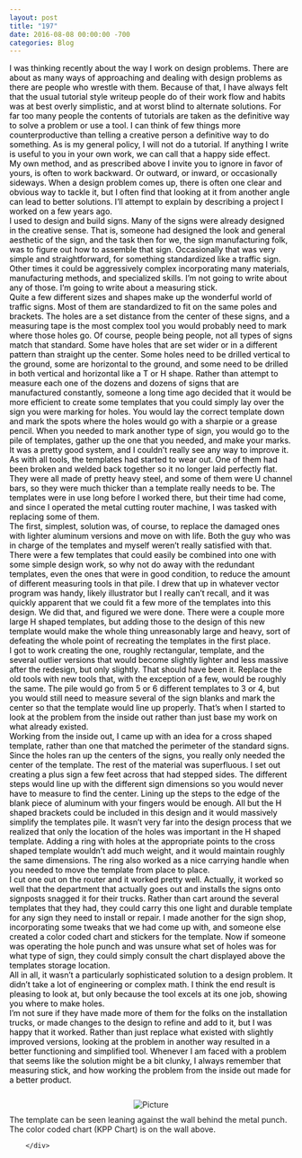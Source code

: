 ```yaml
---
layout: post
title: "197﻿"
date: 2016-08-08 00:00:00 -700
categories: Blog
---
```


<div class="blog-content">
				<div class="paragraph"><span><span style="color:rgb(0, 0, 0)">I was thinking recently about the way I work on design problems. There are about as many ways of approaching and dealing with design problems as there are people who wrestle with them. Because of that, I have always felt that the usual tutorial style writeup people do of their work flow and habits was at best overly simplistic, and at worst blind to alternate solutions. For far too many people the contents of tutorials are taken as the definitive way to solve a problem or use a tool. I can think of few things more counterproductive than telling a creative person a definitive way to do something. As is my general policy, I will not do a tutorial. If anything I write is useful to you in your own work, we can call that a happy side effect.</span></span><br><span><span style="color:rgb(0, 0, 0)">My own method, and as prescribed above I invite you to ignore in favor of yours, is often to work backward. Or outward, or inward, or occasionally sideways. When a design problem comes up, there is often one clear and obvious way to tackle it, but I often find that looking at it from another angle can lead to better solutions. I&rsquo;ll attempt to explain by describing a project I worked on a few years ago.</span></span><br><span><span style="color:rgb(0, 0, 0)">I used to design and build signs. Many of the signs were already designed in the creative sense. That is, someone had designed the look and general aesthetic of the sign, and the task then for we, the sign manufacturing folk, was to figure out how to assemble that sign. Occasionally that was very simple and straightforward, for something standardized like a traffic sign. Other times it could be aggressively complex incorporating many materials, manufacturing methods, and specialized skills. I&rsquo;m not going to write about any of those. I&rsquo;m going to write about a measuring stick. </span></span><br><span><span style="color:rgb(0, 0, 0)">Quite a few different sizes and shapes make up the wonderful world of traffic signs. Most of them are standardized to fit on the same poles and brackets. The holes are a set distance from the center of these signs, and a measuring tape is the most complex tool you would probably need to mark where those holes go. Of course, people being people, not all types of signs match that standard. Some have holes that are set wider or in a different pattern than straight up the center. Some holes need to be drilled vertical to the ground, some are horizontal to the ground, and some need to be drilled in both vertical and horizontal like a T or H shape. Rather than attempt to measure each one of the dozens and dozens of signs that are manufactured constantly, someone a long time ago decided that it would be more efficient to create some templates that you could simply lay over the sign you were marking for holes. You would lay the correct template down and mark the spots where the holes would go with a sharpie or a grease pencil. When you needed to mark another type of sign, you would go to the pile of templates, gather up the one that you needed, and make your marks. It was a pretty good system, and I couldn&rsquo;t really see any way to improve it.</span></span><br><span><span style="color:rgb(0, 0, 0)">As with all tools, the templates had started to wear out. One of them had been broken and welded back together so it no longer laid perfectly flat. They were all made of pretty heavy steel, and some of them were U channel bars, so they were much thicker than a template really needs to be. The templates were in use long before I worked there, but their time had come, and since I operated the metal cutting router machine, I was tasked with replacing some of them. </span></span><br><span><span style="color:rgb(0, 0, 0)">The first, simplest, solution was, of course, to replace the damaged ones with lighter aluminum versions and move on with life. Both the guy who was in charge of the templates and myself weren&rsquo;t really satisfied with that. There were a few templates that could easily be combined into one with some simple design work, so why not do away with the redundant templates, even the ones that were in good condition, to reduce the amount of different measuring tools in that pile. I drew that up in whatever vector program was handy, likely illustrator but I really can&rsquo;t recall, and it was quickly apparent that we could fit a few more of the templates into this design. We did that, and figured we were done. There were a couple more large H shaped templates, but adding those to the design of this new template would make the whole thing unreasonably large and heavy, sort of defeating the whole point of recreating the templates in the first place. </span></span><br><span><span style="color:rgb(0, 0, 0)">I got to work creating the one, roughly rectangular, template, and the several outlier versions that would become slightly lighter and less massive after the redesign, but only slightly. That should have been it. Replace the old tools with new tools that, with the exception of a few, would be roughly the same. The pile would go from 5 or 6 different templates to 3 or 4, but you would still need to measure several of the sign blanks and mark the center so that the template would line up properly. That&rsquo;s when I started to look at the problem from the inside out rather than just base my work on what already existed.</span></span><br><span><span style="color:rgb(0, 0, 0)">Working from the inside out, I came up with an idea for a cross shaped template, rather than one that matched the perimeter of the standard signs. Since the holes ran up the centers of the signs, you really only needed the center of the template. The rest of the material was superfluous. I set out creating a plus sign a few feet across that had stepped sides. The different steps would line up with the different sign dimensions so you would never have to measure to find the center. Lining up the steps to the edge of the blank piece of aluminum with your fingers would be enough. All but the H shaped brackets could be included in this design and it would massively simplify the templates pile. It wasn&rsquo;t very far into the design process that we realized that only the location of the holes was important in the H shaped template. Adding a ring with holes at the appropriate points to the cross shaped template wouldn&rsquo;t add much weight, and it would maintain roughly the same dimensions. The ring also worked as a nice carrying handle when you needed to move the template from place to place. </span></span><br><span><span style="color:rgb(0, 0, 0)">I cut one out on the router and it worked pretty well. Actually, it worked so well that the department that actually goes out and installs the signs onto signposts snagged it for their trucks. Rather than cart around the several templates that they had, they could carry this one light and durable template for any sign they need to install or repair. I made another for the sign shop, incorporating some tweaks that we had come up with, and someone else created a color coded chart and stickers for the template. Now if someone was operating the hole punch and was unsure what set of holes was for what type of sign, they could simply consult the chart displayed above the templates storage location.</span></span><br><span><span style="color:rgb(0, 0, 0)">All in all, it wasn&rsquo;t a particularly sophisticated solution to a design problem. It didn&rsquo;t take a lot of engineering or complex math. I think the end result is pleasing to look at, but only because the tool excels at its one job, showing you where to make holes. </span></span><br><span><span style="color:rgb(0, 0, 0)">I&rsquo;m not sure if they have made more of them for the folks on the installation trucks, or made changes to the design to refine and add to it, but I was happy that it worked. Rather than just replace what existed with slightly improved versions, looking at the problem in another way resulted in a better functioning and simplified tool. Whenever I am faced with a problem that seems like the solution might be a bit clunky, I always remember that measuring stick, and how working the problem from the inside out made for a better product. </span></span><br><br></div>  <div><div class="wsite-image wsite-image-border-none " style="padding-top:10px;padding-bottom:10px;margin-left:0;margin-right:0;text-align:center"> <a> <img src="/uploads/1/1/9/3/11936545/729742319.jpg" alt="Picture" style="width:auto;max-width:100%"> </a> <div style="display:block;font-size:90%"></div> </div></div>  <div class="paragraph">The template can be seen leaning against the wall behind the metal punch. The color coded chart (KPP Chart) is on the wall above.&nbsp;</div>

		</div>
        